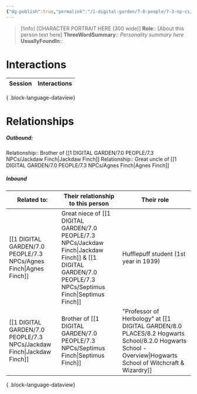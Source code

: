 ```yaml
---
{"dg-publish":true,"permalink":"/1-digital-garden/7-0-people/7-3-np-cs/septimus-finch/","tags":["#person"]}
---
```


>[!info] 
>[CHARACTER PORTRAIT HERE (300 wide)]
>**Role**:: [About this person text here]
>**ThreeWordSummary**:: *Personality summary here*
>**UsuallyFoundIn**::

# Interactions

| Session | Interactions |
| ------- | ------------ |

{ .block-language-dataview}

# Relationships
##### Outbound:
Relationship:: Brother of [[1 DIGITAL GARDEN/7.0 PEOPLE/7.3 NPCs/Jackdaw Finch\|Jackdaw Finch]]
Relationship:: Great uncle of [[1 DIGITAL GARDEN/7.0 PEOPLE/7.3 NPCs/Agnes Finch\|Agnes Finch]]

##### Inbound
| Related to:                                                              | Their relationship to this person                     | Their role                                                                                                 |
| ------------------------------------------------------------------------ | ----------------------------------------------------- | ---------------------------------------------------------------------------------------------------------- |
| [[1 DIGITAL GARDEN/7.0 PEOPLE/7.3 NPCs/Agnes Finch\|Agnes Finch]]     | Great niece of [[1 DIGITAL GARDEN/7.0 PEOPLE/7.3 NPCs/Jackdaw Finch\|Jackdaw Finch]] & [[1 DIGITAL GARDEN/7.0 PEOPLE/7.3 NPCs/Septimus Finch\|Septimus Finch]] | Hufflepuff student (1st year in 1939)                                                                      |
| [[1 DIGITAL GARDEN/7.0 PEOPLE/7.3 NPCs/Jackdaw Finch\|Jackdaw Finch]] | Brother of [[1 DIGITAL GARDEN/7.0 PEOPLE/7.3 NPCs/Septimus Finch\|Septimus Finch]]                         | "Professor of Herbology" at [[1 DIGITAL GARDEN/8.0 PLACES/8.2 Hogwarts School/8.2.0 Hogwarts School - Overview\|Hogwarts School of Witchcraft & Wizardry]] |

{ .block-language-dataview}
